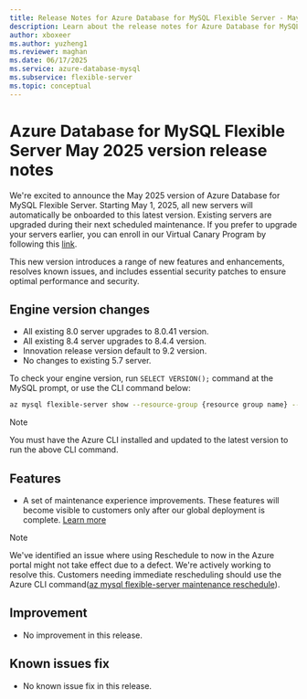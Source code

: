 ```yaml
---
title: Release Notes for Azure Database for MySQL Flexible Server - May 2025
description: Learn about the release notes for Azure Database for MySQL Flexible Server May 2025.
author: xboxeer
ms.author: yuzheng1
ms.reviewer: maghan
ms.date: 06/17/2025
ms.service: azure-database-mysql
ms.subservice: flexible-server
ms.topic: conceptual
---
```


# Azure Database for MySQL Flexible Server May 2025 version release notes

We're excited to announce the May 2025 version of Azure Database for MySQL Flexible Server. Starting May 1, 2025, all new servers will automatically be onboarded to this latest version. Existing servers are upgraded during their next scheduled maintenance. If you prefer to upgrade your servers earlier, you can enroll in our Virtual Canary Program by following this [link](https://aka.ms/mysql/virtual-canary).

This new version introduces a range of new features and enhancements, resolves known issues, and includes essential security patches to ensure optimal performance and security.

## Engine version changes

- All existing 8.0 server upgrades to 8.0.41 version.
- All existing 8.4 server upgrades to 8.4.4 version.
- Innovation release version default to 9.2 version.
- No changes to existing 5.7 server.

To check your engine version, run `SELECT VERSION();` command at the MySQL prompt, or use the CLI command below:

```bash
az mysql flexible-server show --resource-group {resource group name} --name {server name} --query "fullVersion"
```

> [!NOTE]  
> You must have the Azure CLI installed and updated to the latest version to run the above CLI command.

## Features

- A set of maintenance experience improvements. These features will become visible to customers only after our global deployment is complete. [Learn more](../how-to-maintenance-portal.md)
> [!NOTE]  
> We've identified an issue where using ​​Reschedule to now​​ in the Azure portal might not take effect due to a defect. We're actively working to resolve this. Customers needing immediate rescheduling should use the Azure CLI command([az mysql flexible-server maintenance reschedule](/cli/azure/mysql/flexible-server/maintenance#az-mysql-flexible-server-maintenance-reschedule)).

## Improvement

- No improvement in this release.

## Known issues fix

- No known issue fix in this release.
